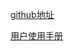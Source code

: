 [github地址](https://github.com/sqlmapproject/sqlmap)

[用户使用手册](https://github.com/sqlmapproject/sqlmap/wiki/Usage)
